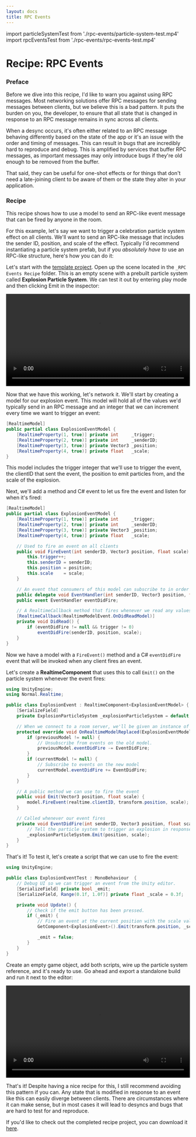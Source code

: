 ```yaml
---
layout: docs
title: RPC Events
---
```

import particleSystemTest from './rpc-events/particle-system-test.mp4'
import rpcEventsTest      from './rpc-events/rpc-events-test.mp4'

# Recipe: RPC Events

### Preface
Before we dive into this recipe, I'd like to warn you against using RPC messages. Most networking solutions offer RPC messages for sending messages between clients, but we believe this is a bad pattern. It puts the burden on you, the developer, to ensure that all state that is changed in response to an RPC message remains in sync across all clients.

When a desync occurs, it's often either related to an RPC message behaving differently based on the state of the app or it's an issue with the order and timing of messages. This can result in bugs that are incredibly hard to reproduce and debug. This is amplified by services that buffer RPC messages, as important messages may only introduce bugs if they're old enough to be removed from the buffer.

That said, they can be useful for one-shot effects or for things that don't need a late-joining client to be aware of them or the state they alter in your application.

### Recipe
This recipe shows how to use a model to send an RPC-like event message that can be fired by anyone in the room.

For this example, let's say we want to trigger a celebration particle system effect on all clients. We'll want to send an RPC-like message that includes the sender ID, position, and scale of the effect. Typically I'd recommend instantiating a particle system prefab, but if you *absolutely have to* use an RPC-like structure, here's how you can do it:

Let's start with the [template project](https://github.com/NormalVR/Normcore-Samples/releases/latest/download/Normcore-RPC-Events-Recipe-Template.zip). Open up the scene located in the `_RPC Events Recipe` folder. This is an empty scene with a prebuilt particle system called **Explosion Particle System**. We can test it out by entering play mode and then clicking Emit in the inspector:

<video width="100%" controls><source src={particleSystemTest} /></video>

Now that we have this working, let's network it. We'll start by creating a model for our explosion event. This model will hold all of the values we'd typically send in an RPC message and an integer that we can increment every time we want to trigger an event:

```csharp
[RealtimeModel]
public partial class ExplosionEventModel {
    [RealtimeProperty(1, true)] private int     _trigger;
    [RealtimeProperty(2, true)] private int     _senderID;
    [RealtimeProperty(3, true)] private Vector3 _position;
    [RealtimeProperty(4, true)] private float   _scale;
}
```

This model includes the trigger integer that we'll use to trigger the event, the clientID that sent the event, the position to emit particles from, and the scale of the explosion.

Next, we'll add a method and C# event to let us fire the event and listen for when it's fired:

```csharp {8-25}
[RealtimeModel]
public partial class ExplosionEventModel {
    [RealtimeProperty(1, true)] private int     _trigger;
    [RealtimeProperty(2, true)] private int     _senderID;
    [RealtimeProperty(3, true)] private Vector3 _position;
    [RealtimeProperty(4, true)] private float   _scale;

    // Used to fire an event on all clients
    public void FireEvent(int senderID, Vector3 position, float scale) {
        this.trigger++;
        this.senderID = senderID;
        this.position = position;
        this.scale    = scale;
    }

    // An event that consumers of this model can subscribe to in order to respond to the event
    public delegate void EventHandler(int senderID, Vector3 position, float scale);
    public event EventHandler eventDidFire;

    // A RealtimeCallback method that fires whenever we read any values from the server for this model
    [RealtimeCallback(RealtimeModelEvent.OnDidReadModel)]
    private void DidRead() {
        if (eventDidFire != null && trigger != 0)
            eventDidFire(senderID, position, scale);
    }
}
```

Now we have a model with a `FireEvent()` method and a C# `eventDidFire` event that will be invoked when any client fires an event.

Let's create a **RealtimeComponent** that uses this to call `Emit()` on the particle system whenever the event fires:

```csharp
using UnityEngine;
using Normal.Realtime;

public class ExplosionEvent : RealtimeComponent<ExplosionEventModel> {
    [SerializeField]
    private ExplosionParticleSystem _explosionParticleSystem = default;

    // When we connect to a room server, we'll be given an instance of our model to work with.
    protected override void OnRealtimeModelReplaced(ExplosionEventModel previousModel, ExplosionEventModel currentModel) {
        if (previousModel != null) {
            // Unsubscribe from events on the old model.
            previousModel.eventDidFire -= EventDidFire;
        }
        if (currentModel != null) {
            // Subscribe to events on the new model
            currentModel.eventDidFire += EventDidFire;
        }
    }

    // A public method we can use to fire the event
    public void Emit(Vector3 position, float scale) {
        model.FireEvent(realtime.clientID, transform.position, scale);
    }

    // Called whenever our event fires
    private void EventDidFire(int senderID, Vector3 position, float scale) {
        // Tell the particle system to trigger an explosion in response to the event
        _explosionParticleSystem.Emit(position, scale);
    }
}
```

That's it! To test it, let's create a script that we can use to fire the event:

```csharp
using UnityEngine;

public class ExplosionEventTest : MonoBehaviour  {
    // Debug UI so we can trigger an event from the Unity editor.
    [SerializeField] private bool _emit;
    [SerializeField, Range(0.1f, 1.0f)] private float _scale = 0.3f;

    private void Update() {
        // Check if the emit button has been pressed.
        if (_emit) {
            // Fire an event at the current position with the scale value set in Unity.
            GetComponent<ExplosionEvent>().Emit(transform.position, _scale);

            _emit = false;
        }
    }
}
```

Create an empty game object, add both scripts, wire up the particle system reference, and it's ready to use. Go ahead and export a standalone build and run it next to the editor:

<video width="100%" controls><source src={rpcEventsTest} /></video>

That's it! Despite having a nice recipe for this, I still recommend avoiding this pattern if you can. Any state that is modified in response to an event like this can easily diverge between clients. There are circumstances where it can make sense, but in most cases it will lead to desyncs and bugs that are hard to test for and reproduce.

If you'd like to check out the completed recipe project, you can download it [here](https://github.com/NormalVR/Normcore-Samples/releases/latest/download/Normcore-RPC-Events-Recipe-Complete.zip).
